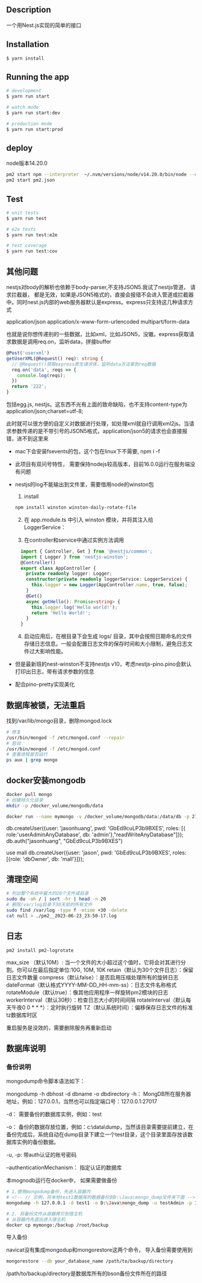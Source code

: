 
## Description

一个用Nest.js实现的简单的接口

## Installation

```bash
$ yarn install
```

## Running the app

```bash
# development
$ yarn run start

# watch mode
$ yarn run start:dev

# production mode
$ yarn run start:prod
```

## deploy

node版本14.20.0

```bash
pm2 start npm --interpreter  ~/.nvm/versions/node/v14.20.0/bin/node --name nest-mall-backend -- run start:prod
pm2 start pm2.json
```

## Test

```bash
# unit tests
$ yarn run test

# e2e tests
$ yarn run test:e2e

# test coverage
$ yarn run test:cov
```

## 其他问题


nestjs对body的解析也依赖于body-parser,不支持JSON5.我试了nestjs管道， 请求拦截器， 都是无效，如果是JSON5格式的，直接会报错不会进入管道或拦截器中。同时nest.js内部的web服务器默认是express。express只支持这几种请求方式

application/json
application/x-www-form-urlencoded
multipart/form-data

也就是说你想传递别的一些数据，比如xml，比如JSON5，没辙。express获取请求数据是调用req.on，监听data，拼接buffer

```typescript
@Post('userxml')
getUserXML(@Request() req): string {
  // @Request()获取express原生请求体，监听data方法拿到req数据
  req.on('data', reqs => {
    console.log(reqs);
  })
  return '222';
}
```

包括egg.js, nestjs。这东西不光有上面的致命缺陷，也不支持content-type为application/json;charset=utf-8;

此时就可以很方便的自定义对数据进行处理，如处理xml就自行调用xml2js。当请求参数传递的是不带引号的JSON5格式，application/json5的请求也会直接报错，进不到这里来

- mac下会安装fsevents的包，这个包在linux下不需要, npm i -f
- 此项目有双问号特性， 需要保持nodejs较高版本，目前16.0.0运行在服务端没有问题
- nestjs的log不能输出到文件里，需要借用node的winston包
  1. install
  ```bash
  npm install winston winston-daily-rotate-file
  ```
  2. 在 app.module.ts 中引入 winston 模块，并将其注入给 LoggerService：

  3. 在controller和service中通过实例方法调用
  ```typescript
    import { Controller, Get } from '@nestjs/common';
    import { Logger } from 'nestjs-winston';
    @Controller()
    export class AppController {
      private readonly logger: Logger;
      constructor(private readonly loggerService: LoggerService) {
        this.logger = new Logger(AppController.name, true, false);
      }
      @Get()
      async getHello(): Promise<string> {
        this.logger.log('Hello world!');
        return 'Hello World!';
      }
    }
  ```

  4. 启动应用后，在根目录下会生成 logs/ 目录，其中会按照日期命名的文件存储日志信息。一般会配置日志文件的保存时间和大小限制，避免日志文件过大影响性能。

- 但是最新班的nest-winston不支持nestjs v10，考虑nestjs-pino.pino会默认打印出日志，带有请求参数的信息
- 配合pino-pretty实现美化

## 数据库被锁，无法重启

找到/var/lib/mongo目录，删除mongod.lock

```bash
# 修复
/usr/bin/mongod -f /etc/mongod.conf --repair
# 启动
/usr/bin/mongod -f /etc/mongod.conf
# 查看进程是否运行
ps aux | grep mongo
```

## docker安装mongodb

```bash
docker pull mongo
# 创建持久化目录
mkdir -p /docker_volume/mongodb/data

docker run --name mymongo -v /docker_volume/mongodb/data:/data/db -p 27017:27017 -d mongo --auth

```


db.createUser({user: 'jasonhuang', pwd: 'GbEd9cuLP3b9BXES', roles: [{ role:'userAdminAnyDatabase', db: 'admin'},"readWriteAnyDatabase"]});
db.auth("jasonhuang", "GbEd9cuLP3b9BXES")

use mall
db.createUser({user: 'jason', pwd: 'GbEd9cuLP3b9BXES', roles: [{role: 'dbOwner', db: 'mall'}]});

## 清理空间

```bash
# 列出整个系统中最大的20个文件或目录
sudo du -ah / | sort -hr | head -n 20
# 删除/var/log目录下30天前的所有文件
sudo find /var/log -type f -mtime +30 -delete
cat null > ./pm2__2023-06-23_23-50-17.log
```

## 日志

```
pm2 install pm2-logrotate
```

max_size （默认10M）: 当一个文件的大小超过这个值时，它将会对其进行分割。你可以在最后指定单位:10G, 10M, 10K
retain（默认为30个文件日志）：保留日志文件数量
compress（默认false）：是否启用压缩处理所有的旋转日志
dateFormat（默认格式YYYY-MM-DD_HH-mm-ss）：日志文件名称格式
rotateModule（默认true）：像其他应用程序一样旋转pm2模块的日志
workerInterval（默认30秒）：检查日志大小的时间间隔
rotateInterval（默认每天午夜0 0 * * *）：定时执行旋转
TZ（默认系统时间）：偏移保存日志文件的标准tz数据库时区

重启服务是没效的，需要删除服务再重新启动

## 数据库说明

### 备份说明

mongodump命令脚本语法如下：

mongodump -h dbhost -d dbname -o dbdirectory
-h：
MongDB所在服务器地址，例如：127.0.0.1，当然也可以指定端口号：127.0.0.1:27017

-d：
需要备份的数据库实例，例如：test

-o：
备份的数据存放位置，例如：c:\data\dump，当然该目录需要提前建立，在备份完成后，系统自动在dump目录下建立一个test目录，这个目录里面存放该数据库实例的备份数据。

-u, -p: 带auth认证的账号密码

–authenticationMechanism： 指定认证的数据库

本mognodb运行在docker中， 如果需要做备份

```bash
# 1.使用mongodump备份，先进入容器内
# <!-- // 示例，将本地test1数据库的数据备份到D:\Java\mongo_dump文件夹下面 -->
mongodump -h 127.0.0.1 -d test1 -o D:\Java\mongo_dump -u testAdmin -p 123456

# 2. 将备份文件从容器拷贝到宿主机
# 从容器内先退出进入宿主机
docker cp mymongo:/backup /root/backup

```

导入备份

navicat没有集成mongodup和mongorestore这两个命令， 导入备份需要使用到
```bash
mongorestore --db your_database_name /path/to/backup/directory
```

/path/to/backup/directory是数据库所有的bson备份文件所在的路径
